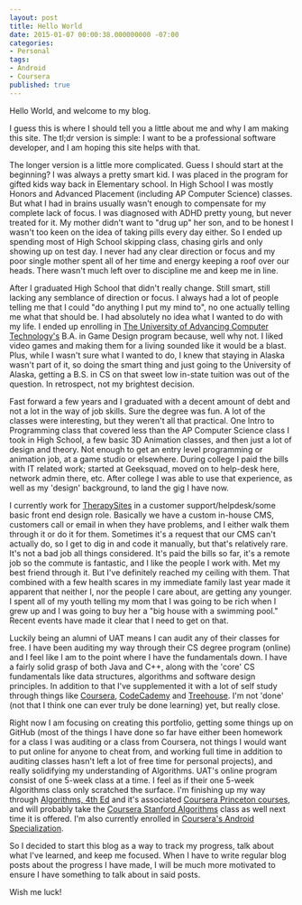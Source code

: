```yaml
---
layout: post
title: Hello World
date: 2015-01-07 00:00:38.000000000 -07:00
categories:
- Personal
tags:
- Android
- Coursera
published: true
---
```


Hello World, and welcome to my blog.

I guess this is where I should tell you a little about me and why I am making this site. The tl;dr version is simple:
I want to be a professional software developer, and I am hoping this site helps with that.

The longer version is a little more complicated. Guess I should start at the beginning? I was always a pretty smart kid. I was placed in the program for gifted kids way back in Elementary school. In High School I was mostly Honors and Advanced Placement (including AP Computer Science) classes. But what I had in brains usually wasn't enough to compensate for my complete lack of focus. I was diagnosed with ADHD pretty young, but never treated for it. My mother didn't want to "drug up" her son, and to be honest I wasn't too keen on the idea of taking pills every day either. So I ended up spending most of High School skipping class, chasing girls and only showing up on test day. I never had any clear direction or focus and my poor single mother spent all of her time and energy keeping a roof over our heads. There wasn't much left over to discipline me and keep me in line.

After I graduated High School that didn't really change. Still smart, still lacking any semblance of direction or focus. I always had a lot of people telling me that I could "do anything I put my mind to", no one actually telling me what that should be. I had absolutely no idea what I wanted to do with my life. I ended up enrolling in <a href="http://www.uat.edu" target="_blank">The University of Advancing Computer Technology's</a> B.A. in Game Design program because, well why not. I liked video games and making them for a living sounded like it would be a blast. Plus, while I wasn't sure what I wanted to do, I knew that staying in Alaska wasn't part of it, so doing the smart thing and just going to the University of Alaska, getting a B.S. in CS on that sweet low in-state tuition was out of the question. In retrospect, not my brightest decision.

Fast forward a few years and I graduated with a decent amount of debt and not a lot in the way of job skills. Sure the degree was fun. A lot of the classes were interesting, but they weren't all that practical. One Intro to Programming class that covered less than the AP Computer Science class I took in High School, a few basic 3D Animation classes, and then just a lot of design and theory. Not enough to get an entry level programming or animation job, at a game studio or elsewhere. During college I paid the bills with IT related work; started at Geeksquad, moved on to help-desk here, network admin there, etc. After college I was able to use that experience, as well as my 'design' background, to land the gig I have now.

I currently work for <a href="http://www.therapysites.com" target="_blank">TherapySites</a> in a customer support/helpdesk/some basic front end design role. Basically we have a custom in-house CMS, customers call or email in when they have problems, and I either walk them through it or do it for them. Sometimes it's a request that our CMS can't actually do, so I get to dig in and code it manually, but that's relatively rare. It's not a bad job all things considered. It's paid the bills so far, it's a remote job so the commute is fantastic, and I like the people I work with. Met my best friend through it. But I've definitely reached my ceiling with them. That combined with a few health scares in my immediate family last year made it apparent that neither I, nor the people I care about, are getting any younger. I spent all of my youth telling my mom that I was going to be rich when I grew up and I was going to buy her a "big house with a swimming pool." Recent events have made it clear that I need to get on that.

Luckily being an alumni of UAT means I can audit any of their classes for free. I have been auditing my way through their CS degree program (online) and I feel like I am to the point where I have the fundamentals down. I have a fairly solid grasp of both Java and C++, along with the 'core' CS fundamentals like data structures, algorithms and software design principles. In addition to that I've supplemented it with a lot of self study through things like <a href="https://www.coursera.org/user/i/ec884b97ea554d0daaf69cc61ebaa98d" target="_blank">Coursera</a>, <a href="http://www.codecademy.com/pyCoder84523" target="_blank">CodeCademy</a> and <a href="http://teamtreehouse.com/taylorhuston" target="_blank">Treehouse</a>. I'm not 'done' (not that I think one can ever truly be done learning) yet, but really close.

Right now I am focusing on creating this portfolio, getting some things up on GitHub (most of the things I have done so far have either been homework for a class I was auditing or a class from Coursera, not things I would want to put online for anyone to cheat from, and working full time in addition to auditing classes hasn't left a lot of free time for personal projects), and really solidifying my understanding of Algorithms. UAT's online program consist of one 5-week class at a time. I feel as if their one 5-week Algorithms class only scratched the surface. I'm finishing up my way through <a href="http://algs4.cs.princeton.edu/home/" target="_blank">Algorithms, 4th Ed</a> and it's associated <a href="https://www.coursera.org/course/algs4partI" target="_blank">Coursera Princeton courses</a>, and will probably take the <a href="https://www.coursera.org/course/algo" target="_blank">Coursera Stanford Algorithms</a> class as well next time it is offered. I'm also currently enrolled in <a href="https://www.coursera.org/specialization/mobilecloudcomputing2/36?" target="_blank">Coursera's Android Specialization</a>.

So I decided to start this blog as a way to track my progress, talk about what I've learned, and keep me focused. When I have to write regular blog posts about the progress I have made, I will be much more motivated to ensure I have something to talk about in said posts.

Wish me luck!
